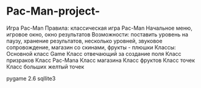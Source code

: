 # Pac-Man-project-
 Игра Pac-Man 
Правила: классическая игра Pac-Man 
Начальное меню, игровое окно, окно результатов 
Возможности: поставить уровень на паузу, хранение результатов, несколько уровней, звуковое сопровождение, магазин со скинами, фрукты - плюшки 
Классы:
Основной класс Game
Класс отвечающий за создание поля
Класс призраков
Класс Pac-Manа 
Класс магазина 
Класс фруктов 
Класс точек
Класс больших желтый точек 


pygame 2.6
sqllite3 
